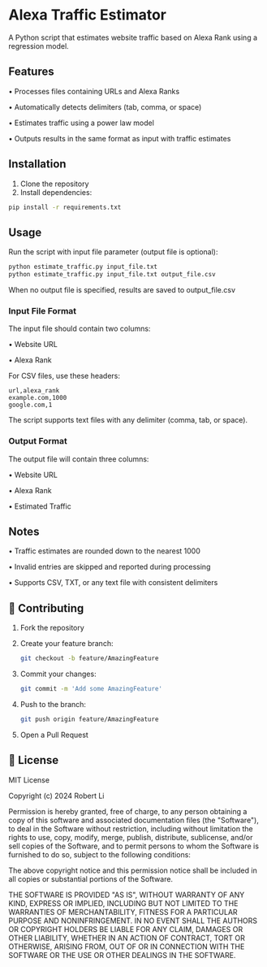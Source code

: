 # Alexa Traffic Estimator

A Python script that estimates website traffic based on Alexa Rank using a regression model.

## Features

• Processes files containing URLs and Alexa Ranks

• Automatically detects delimiters (tab, comma, or space)

• Estimates traffic using a power law model

• Outputs results in the same format as input with traffic estimates

## Installation

1. Clone the repository
2. Install dependencies:
```bash
pip install -r requirements.txt
```

## Usage

Run the script with input file parameter (output file is optional):

```bash
python estimate_traffic.py input_file.txt
python estimate_traffic.py input_file.txt output_file.csv
```

When no output file is specified, results are saved to output_file.csv

### Input File Format

The input file should contain two columns:

• Website URL

• Alexa Rank

For CSV files, use these headers:
```csv
url,alexa_rank
example.com,1000
google.com,1
```

The script supports text files with any delimiter (comma, tab, or space).

### Output Format

The output file will contain three columns:

• Website URL

• Alexa Rank

• Estimated Traffic

## Notes

• Traffic estimates are rounded down to the nearest 1000

• Invalid entries are skipped and reported during processing

• Supports CSV, TXT, or any text file with consistent delimiters


## 🤝 Contributing

1. Fork the repository
2. Create your feature branch:
    ```bash
    git checkout -b feature/AmazingFeature
    ```

3. Commit your changes:
    ```bash
    git commit -m 'Add some AmazingFeature'
    ```

4. Push to the branch:
    ```bash
    git push origin feature/AmazingFeature
    ```

5. Open a Pull Request

## 📝 License

MIT License

Copyright (c) 2024 Robert Li

Permission is hereby granted, free of charge, to any person obtaining a copy of this software and associated documentation files (the "Software"), to deal in the Software without restriction, including without limitation the rights to use, copy, modify, merge, publish, distribute, sublicense, and/or sell copies of the Software, and to permit persons to whom the Software is furnished to do so, subject to the following conditions:

The above copyright notice and this permission notice shall be included in all copies or substantial portions of the Software.

THE SOFTWARE IS PROVIDED "AS IS", WITHOUT WARRANTY OF ANY KIND, EXPRESS OR IMPLIED, INCLUDING BUT NOT LIMITED TO THE WARRANTIES OF MERCHANTABILITY, FITNESS FOR A PARTICULAR PURPOSE AND NONINFRINGEMENT. IN NO EVENT SHALL THE AUTHORS OR COPYRIGHT HOLDERS BE LIABLE FOR ANY CLAIM, DAMAGES OR OTHER LIABILITY, WHETHER IN AN ACTION OF CONTRACT, TORT OR OTHERWISE, ARISING FROM, OUT OF OR IN CONNECTION WITH THE SOFTWARE OR THE USE OR OTHER DEALINGS IN THE SOFTWARE.